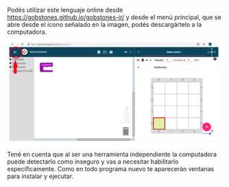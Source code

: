 Podés utilizar este lenguaje online desde https://gobstones.github.io/gobstones-jr/ y desde el menú principal, que se abre desde el ícono señalado en la imagen, podés descargártelo a la computadora.

<div align="center">
<img src="https://raw.githubusercontent.com/MumukiProject/mumuki-guia-text-pensamiento-computacional-herramientas-tecnologicas/master/assets/tecla5_1540241155840.png" alt="tecla5_1540241155840.png" width="auto" height="auto">
</div>

Tené en cuenta que al ser una herramienta independiente la computadora puede detectarlo como inseguro y vas a necesitar habilitarlo específicamente. Como en todo programa nuevo te aparecerán ventanas para instalar y ejecutar.